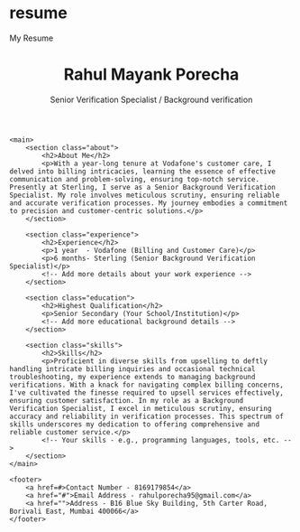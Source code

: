 # resume
My Resume
<!DOCTYPE html>
<html lang="en">
<head>
    <meta charset="UTF-8">
    <meta name="viewport" content="width=device-width, initial-scale=1.0">
    <title>Rahul Mayank Porecha - Resume</title>
    <link rel="stylesheet" href="resume.css"> <!-- Link your CSS file -->
</head>
<body>
    <header>
        <h1>Rahul Mayank Porecha</h1>
        <p>Senior Verification Specialist / Background verification</p>
    </header>

    <main>
        <section class="about">
            <h2>About Me</h2>
            <p>With a year-long tenure at Vodafone's customer care, I delved into billing intricacies, learning the essence of effective communication and problem-solving, ensuring top-notch service. Presently at Sterling, I serve as a Senior Background Verification Specialist. My role involves meticulous scrutiny, ensuring reliable and accurate verification processes. My journey embodies a commitment to precision and customer-centric solutions.</p>
        </section>

        <section class="experience">
            <h2>Experience</h2>
            <p>1 year  - Vodafone (Billing and Customer Care)</p>
            <p>6 months- Sterling (Senior Background Verification Specialist)</p>
            <!-- Add more details about your work experience -->
        </section>

        <section class="education">
            <h2>Highest Qualification</h2>
            <p>Senior Secondary (Your School/Institution)</p>
            <!-- Add more educational background details -->
        </section>

        <section class="skills">
            <h2>Skills</h2>
            <p>Proficient in diverse skills from upselling to deftly handling intricate billing inquiries and occasional technical troubleshooting, my experience extends to managing background verifications. With a knack for navigating complex billing concerns, I've cultivated the finesse required to upsell services effectively, ensuring customer satisfaction. In my role as a Background Verification Specialist, I excel in meticulous scrutiny, ensuring accuracy and reliability in verification processes. This spectrum of skills underscores my dedication to offering comprehensive and reliable customer service.</p>
            <!-- Your skills - e.g., programming languages, tools, etc. -->
        </section>
    </main>

    <footer>
        <a href=#>Contact Number - 8169179854</a>
        <a href="#">Email Address - rahulporecha95@gmail.com</a>
        <a href="">Address - B16 Blue Sky Building, 5th Carter Road, Borivali East, Mumbai 400066</a>
    </footer>
</body>
</html>
